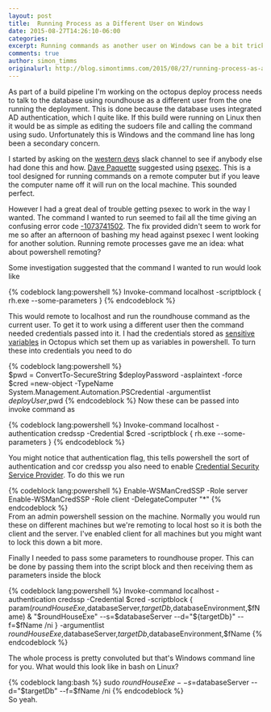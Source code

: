 ```yaml
---
layout: post
title:  Running Process as a Different User on Windows
date: 2015-08-27T14:26:10-06:00
categories:
excerpt: Running commands as another user on Windows can be a bit tricky, but this is a method that worked for me. 
comments: true
author: simon_timms
originalurl: http://blog.simontimms.com/2015/08/27/running-process-as-a-different-user-on-windows/
---
```


As part of a build pipeline I'm working on the octopus deploy process needs to talk to the database using roundhouse as a different user from the one running the deployment. This is done because the database uses integrated AD authentication, which I quite like. If this build were running on Linux then it would be as simple as editing the sudoers file and calling the command using sudo. Unfortunately this is Windows and the command line has long been a secondary concern. 

I started by asking on the [western devs](http://westerndevs.com) slack channel to see if anybody else had done this and how. [Dave Paquette](http://www.westerndevs.com/bios/dave_paquette/) suggested using [psexec](https://technet.microsoft.com/en-us/sysinternals/bb897553.aspx). This is a tool designed for running commands on a remote computer but if you leave the computer name off it will run on the local machine. This sounded perfect. 

However I had a great deal of trouble getting psexec to work in the way I wanted. The command I wanted to run seemed to fail all the time giving an confusing error code [-1073741502](https://social.technet.microsoft.com/forums/en-US/db8ce5e5-988c-4f1c-93f4-5ff1f2fa29e8/psexec-on-remote-server-giving-program-exit-code1073741502). The fix provided didn't seem to work for me so after an afternoon of bashing my head against psexec I went looking for another solution. Running remote processes gave me an idea: what about powershell remoting?

Some investigation suggested that the command I wanted to run would look like

{% codeblock lang:powershell %}
	Invoke-command localhost -scriptblock { rh.exe --some-parameters }
{% endcodeblock %}

This would remote to localhost and run the roundhouse command as the current user. To get it to work using a different user then the command needed credentials passed into it. I had the credentials stored as [sensitive variables](http://docs.octopusdeploy.com/display/OD/Sensitive+variables) in Octopus which set them up as variables in powershell. To turn these into credentials you need to do

{% codeblock lang:powershell %}    
	$pwd = ConvertTo-SecureString $deployPassword -asplaintext -force
$cred =new-object -TypeName System.Management.Automation.PSCredential -argumentlist $deployUser,$pwd
{% endcodeblock %}
Now these can be passed into invoke command as 

{% codeblock lang:powershell %}
    Invoke-command localhost -authentication credssp -Credential $cred -scriptblock { 
	rh.exe --some-parameters 
}
{% endcodeblock %}

You might notice that authentication flag, this tells powershell the sort of authentication and cor credssp you also need to enable [Credential Security Service Provider](http://blogs.technet.com/b/heyscriptingguy/archive/2012/11/14/enable-powershell-quot-second-hop-quot-functionality-with-credssp.aspx). To do this we run

{% codeblock lang:powershell %}
    Enable-WSManCredSSP -Role server
Enable-WSManCredSSP -Role client -DelegateComputer "*"
{% endcodeblock %}	
From an admin powershell session on the machine. Normally you would run these on different machines but we're remoting to local host so it is both the client and the server. I've enabled client for all machines but you might want to lock this down a bit more. 

Finally I needed to pass some parameters to roundhouse proper. This can be done by passing them into the script block and then receiving them as parameters inside the block

{% codeblock lang:powershell %}
    Invoke-command localhost -authentication credssp -Credential $cred -scriptblock { 
	param($roundHouseExe,$databaseServer,$targetDb,$databaseEnvironment,$fName) 
	& "$roundHouseExe" --s=$databaseServer --d="${targetDb}" --f=$fName /ni 
} -argumentlist $roundHouseExe,$databaseServer,$targetDb,$databaseEnvironment,$fName
{% endcodeblock %}
    
The whole process is pretty convoluted but that's Windows command line for you. What would this look like in bash on Linux?

{% codeblock lang:bash %}
    sudo $roundHouseExe --s=$databaseServer --d="$targetDb" --f=$fName /ni
{% endcodeblock %}   
So yeah. 
